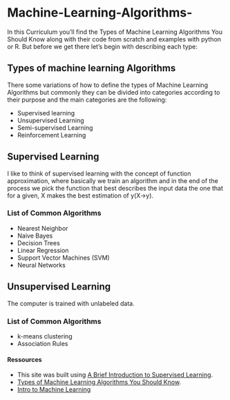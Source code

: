 # Machine-Learning-Algorithms-
In this Curriculum you’ll find the Types of Machine Learning Algorithms You Should Know along with their code from scratch and examples with python or R. But before we get there let’s begin with describing each type: 

## Types of machine learning Algorithms
There some variations of how to define the types of Machine Learning Algorithms but commonly they can be divided into categories according to their purpose and the main categories are the following:

-	Supervised learning
-	Unsupervised Learning
-	Semi-supervised Learning
-	Reinforcement Learning

## Supervised Learning 
I like to think of supervised learning with the concept of function approximation, where basically we train an algorithm and in the end of the process we pick the function that best describes the input data the one that for a given, X makes the best estimation of y(X->y).
### List of Common Algorithms
-	Nearest Neighbor
-	Naive Bayes
-	Decision Trees
-	Linear Regression
-	Support Vector Machines (SVM)
-	Neural Networks
## Unsupervised Learning
The computer is trained with unlabeled data.
### List of Common Algorithms
- k-means clustering
- Association Rules
 
#### Ressources
- This site was built using [A Brief Introduction to Supervised Learning](https://towardsdatascience.com/a-brief-introduction-to-supervised-learning-54a3e3932590).
- [Types of Machine Learning Algorithms You Should Know](https://towardsdatascience.com/types-of-machine-learning-algorithms-you-should-know-953a08248861).
- [Intro to Machine Learning](https://classroom.udacity.com/courses/ud120)
